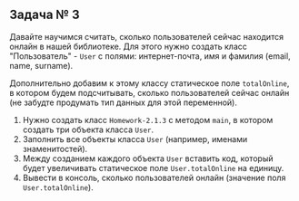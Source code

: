 ## Задача № 3

Давайте научимся считать, сколько пользователей сейчас находится онлайн в нашей библиотеке. Для этого нужно создать класс "Пользователь" - `User` с полями: интернет-почта, имя и фамилия (email, name, surname).

Дополнительно добавим к этому классу статическое поле `totalOnline`, в котором будем подсчитывать, сколько пользователей сейчас онлайн (не забудте продумать тип данных для этой переменной).
1. Нужно создать класс `Homework-2.1.3` с методом `main`, в котором создать три объекта класса `User`.
2. Заполнить все объекты класса `User` (например, именами знаменитостей).
3. Между созданием каждого объекта `User` вставить код, который будет увеличивать статическое поле `User.totalOnline` на единицу.
4. Вывести в консоль, сколько пользователей онлайн (значение поля `User.totalOnline`).
